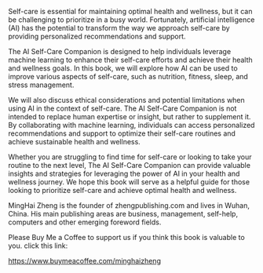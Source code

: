 
Self-care is essential for maintaining optimal health and wellness, but it can be challenging to prioritize in a busy world. Fortunately, artificial intelligence (AI) has the potential to transform the way we approach self-care by providing personalized recommendations and support.

The AI Self-Care Companion is designed to help individuals leverage machine learning to enhance their self-care efforts and achieve their health and wellness goals. In this book, we will explore how AI can be used to improve various aspects of self-care, such as nutrition, fitness, sleep, and stress management.

We will also discuss ethical considerations and potential limitations when using AI in the context of self-care. The AI Self-Care Companion is not intended to replace human expertise or insight, but rather to supplement it. By collaborating with machine learning, individuals can access personalized recommendations and support to optimize their self-care routines and achieve sustainable health and wellness.

Whether you are struggling to find time for self-care or looking to take your routine to the next level, The AI Self-Care Companion can provide valuable insights and strategies for leveraging the power of AI in your health and wellness journey. We hope this book will serve as a helpful guide for those looking to prioritize self-care and achieve optimal health and wellness.

MingHai Zheng is the founder of zhengpublishing.com and lives in Wuhan, China. His main publishing areas are business, management, self-help, computers and other emerging foreword fields.

Please Buy Me a Coffee to support us if you think this book is valuable to you. click this link:

https://www.buymeacoffee.com/minghaizheng
